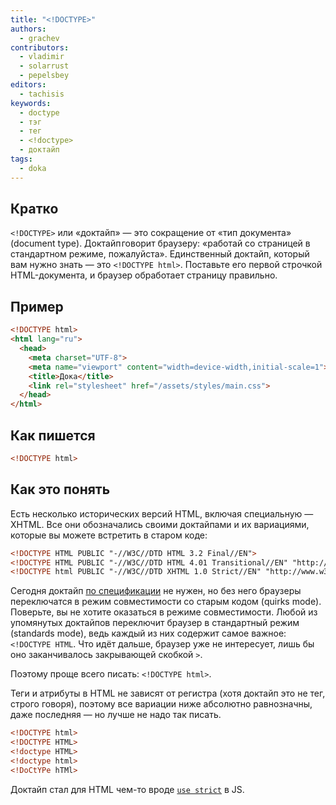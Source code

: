 ```yaml
---
title: "<!DOCTYPE>"
authors:
  - grachev
contributors:
  - vladimir
  - solarrust
  - pepelsbey
editors:
  - tachisis
keywords:
  - doctype
  - тэг
  - тег
  - <!doctype>
  - доктайп
tags:
  - doka
---
```


## Кратко

`<!DOCTYPE>` или «доктайп» — это сокращение от «тип документа» (document type). Доктайп говорит браузеру: «работай со страницей в стандартном режиме, пожалуйста». Единственный доктайп, который вам нужно знать — это `<!DOCTYPE html>`. Поставьте его первой строчкой HTML-документа, и браузер обработает страницу правильно.

## Пример

```html
<!DOCTYPE html>
<html lang="ru">
  <head>
    <meta charset="UTF-8">
    <meta name="viewport" content="width=device-width,initial-scale=1">
    <title>Дока</title>
    <link rel="stylesheet" href="/assets/styles/main.css">
  </head>
</html>
```

## Как пишется

```html
<!DOCTYPE html>
```

## Как это понять

Есть несколько исторических версий HTML, включая специальную — XHTML. Все они обозначались своими доктайпами и их вариациями, которые вы можете встретить в старом коде:

```html
<!DOCTYPE HTML PUBLIC "-//W3C//DTD HTML 3.2 Final//EN">
<!DOCTYPE HTML PUBLIC "-//W3C//DTD HTML 4.01 Transitional//EN" "http://www.w3.org/TR/html4/loose.dtd">
<!DOCTYPE html PUBLIC "-//W3C//DTD XHTML 1.0 Strict//EN" "http://www.w3.org/TR/xhtml1/DTD/xhtml1-strict.dtd">
```

Сегодня доктайп [по спецификации](https://html.spec.whatwg.org/multipage/syntax.html#the-doctype) не нужен, но без него браузеры переключатся в режим совместимости со старым кодом (quirks mode). Поверьте, вы не хотите оказаться в режиме совместимости. Любой из упомянутых доктайпов переключит браузер в стандартный режим (standards mode), ведь каждый из них содержит самое важное: `<!DOCTYPE HTML`. Что идёт дальше, браузер уже не интересует, лишь бы оно заканчивалось закрывающей скобкой `>`.

Поэтому проще всего писать: `<!DOCTYPE html>`.

Теги и атрибуты в HTML не зависят от регистра (хотя доктайп это не тег, строго говоря), поэтому все вариации ниже абсолютно равнозначны, даже последняя — но лучше не надо так писать.

```html
<!DOCTYPE html>
<!DOCTYPE HTML>
<!doctype HTML>
<!doctype html>
<!DoCtYPe hTMl>
```

Доктайп стал для HTML чем-то вроде [`use strict`](/js/use-strict/) в JS.
